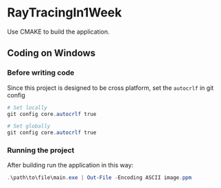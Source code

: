 # RayTracingIn1Week

Use CMAKE to build the application.

## Coding on Windows

### Before writing code

Since this project is designed to be cross platform, set the `autocrlf` in git config

```powershell
# Set locally
git config core.autocrlf true

# Set globally
git config core.autocrlf true
```

### Running the project

After building run the application in this way:

```powershell
.\path\to\file\main.exe | Out-File -Encoding ASCII image.ppm
```
